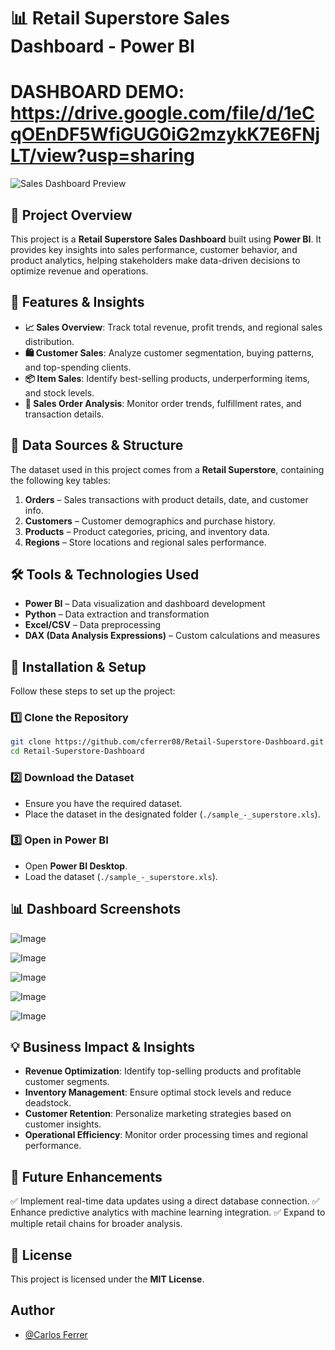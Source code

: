 
# 📊 Retail Superstore Sales Dashboard - Power BI

# DASHBOARD DEMO: https://drive.google.com/file/d/1eCqOEnDF5WfiGUG0iG2mzykK7E6FNjLT/view?usp=sharing

![Sales Dashboard Preview](https://github.com/user-attachments/assets/94615032-8a88-41f5-bc87-30958f364cab)

## 📌 Project Overview
This project is a **Retail Superstore Sales Dashboard** built using **Power BI**. It provides key insights into sales performance, customer behavior, and product analytics, helping stakeholders make data-driven decisions to optimize revenue and operations.

## 🎯 Features & Insights
- **📈 Sales Overview**: Track total revenue, profit trends, and regional sales distribution.
- **🛍️ Customer Sales**: Analyze customer segmentation, buying patterns, and top-spending clients.
- **📦 Item Sales**: Identify best-selling products, underperforming items, and stock levels.
- **📑 Sales Order Analysis**: Monitor order trends, fulfillment rates, and transaction details.

## 📂 Data Sources & Structure
The dataset used in this project comes from a **Retail Superstore**, containing the following key tables:
1. **Orders** – Sales transactions with product details, date, and customer info.
2. **Customers** – Customer demographics and purchase history.
3. **Products** – Product categories, pricing, and inventory data.
4. **Regions** – Store locations and regional sales performance.

## 🛠️ Tools & Technologies Used
- **Power BI** – Data visualization and dashboard development
- **Python** – Data extraction and transformation
- **Excel/CSV** – Data preprocessing
- **DAX (Data Analysis Expressions)** – Custom calculations and measures

## 🚀 Installation & Setup
Follow these steps to set up the project:

### 1️⃣ Clone the Repository
```bash
git clone https://github.com/cferrer08/Retail-Superstore-Dashboard.git
cd Retail-Superstore-Dashboard
```

### 2️⃣ Download the Dataset
- Ensure you have the required dataset.
- Place the dataset in the designated folder (`./sample_-_superstore.xls`).

### 3️⃣ Open in Power BI
- Open **Power BI Desktop**.
- Load the dataset (`./sample_-_superstore.xls`).

## 📊 Dashboard Screenshots
![Image](https://github.com/user-attachments/assets/62703471-a408-4b30-814d-c6ae0b127c86)

![Image](https://github.com/user-attachments/assets/f73eff35-47f3-41a1-a695-b996a597d8d1)

![Image](https://github.com/user-attachments/assets/d91aa4a3-7751-4723-99db-6d8b33956597)

![Image](https://github.com/user-attachments/assets/090cd3f3-cb25-4dae-992c-0ce9a5fc44a9)

![Image](https://github.com/user-attachments/assets/5ab4d6eb-8c74-47de-848f-5e60f55acdf9)

## 💡 Business Impact & Insights
- **Revenue Optimization**: Identify top-selling products and profitable customer segments.
- **Inventory Management**: Ensure optimal stock levels and reduce deadstock.
- **Customer Retention**: Personalize marketing strategies based on customer insights.
- **Operational Efficiency**: Monitor order processing times and regional performance.

## 📌 Future Enhancements
✅ Implement real-time data updates using a direct database connection.
✅ Enhance predictive analytics with machine learning integration.
✅ Expand to multiple retail chains for broader analysis.

## 📜 License
This project is licensed under the **MIT License**.

## Author

- [@Carlos Ferrer](https://github.com/Cferrer08)
